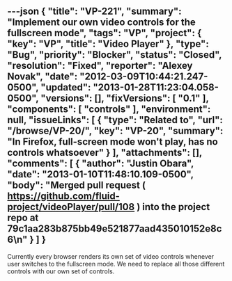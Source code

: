 ---json
{
  "title": "VP-221",
  "summary": "Implement our own video controls for the fullscreen mode",
  "tags": "VP",
  "project": {
    "key": "VP",
    "title": "Video Player"
  },
  "type": "Bug",
  "priority": "Blocker",
  "status": "Closed",
  "resolution": "Fixed",
  "reporter": "Alexey Novak",
  "date": "2012-03-09T10:44:21.247-0500",
  "updated": "2013-01-28T11:23:04.058-0500",
  "versions": [],
  "fixVersions": [
    "0.1"
  ],
  "components": [
    "controls"
  ],
  "environment": null,
  "issueLinks": [
    {
      "type": "Related to",
      "url": "/browse/VP-20/",
      "key": "VP-20",
      "summary": "In Firefox, full-screen mode won't play, has no controls whatsoever"
    }
  ],
  "attachments": [],
  "comments": [
    {
      "author": "Justin Obara",
      "date": "2013-01-10T11:48:10.109-0500",
      "body": "Merged pull request ( <https://github.com/fluid-project/videoPlayer/pull/108> ) into the project repo at 79c1aa283b875bb49e521877aad435010152e8c6\n"
    }
  ]
}
---
Currently every browser renders its own set of video controls whenever user switches to the fullscreen mode. We need to replace all those different controls with our own set of controls.

        
